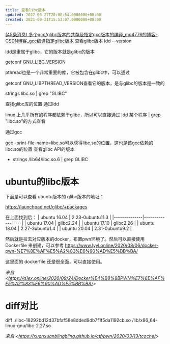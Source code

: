 ```yaml
---
title: 查看libc版本
updated: 2022-03-27T20:08:54.0000000+08:00
created: 2021-09-21T15:53:07.0000000+08:00
---
```


[(45条消息) 多个gcc/glibc版本的共存及指定gcc版本的编译_mo4776的博客-CSDN博客_gcc编译指定glibc版本](https://blog.csdn.net/mo4776/article/details/119837501)
查看glibc版本
ldd --version

ldd是隶属于glibc，它的版本就是glibc的版本

getconf GNU_LIBC_VERSION

pthread也是一个非常重要的库，它被包含在glibc中，可以通过

getconf GNU_LIBPTHREAD_VERSION查看它的版本，是与glibc的版本是一致的

strings libc.so \| grep "GLIBC"

查找glibc库的位置
通过ldd

linux 上几乎所有的程序都依赖于glibc，所以可以直接通过 ldd 某个程序 \| grep "libc.so"的方式查看

通过gcc

gcc -print-file-name=libc.so可以获得libc.so的位置，这也是该gcc依赖的libc.so的位置
查看glibc API的版本
- strings /lib64/libc.so.6 \| grep GLIBC

# ubuntu的libc版本
下面是可以查看 ubuntu版本的 glibc版本的地址：

<https://launchpad.net/glibc/+packages>

在上面找到后：
| ubuntu 16.04 | 2.23-0ubuntu11.3 |
|--------------|------------------|
| ubuntu 17.04 | glibc2.24        |
| ubuntu 17.10 | glibc2.26        |
| ubuntu 18.04 | 2.27-3ubuntu1.4  |
| ubuntu 20.04 | 2.31-0ubuntu9.2  |

然后就是拉去对应版本的docker，布置pwn环境了。然后可以直接使用 Dockerfile 来创建，可以参考 <https://www.lyyl.online/2020/08/06/docker-pwn-%E7%8E%AF%E5%A2%83%E6%90%AD%E5%BB%BA/>

这里面的 dockerfile 还是很全面，可以直接使用。

*来自 \<<https://a1ex.online/2020/09/24/Docker%E4%B8%8BPWN%E7%8E%AF%E5%A2%83%E6%90%AD%E5%BB%BA/>\>*

# diff对比
diff ./libc-18292bd12d37bfaf58e8dded9db7f1f5da1192cb.so /lib/x86_64-linux-gnu/libc-2.27.so

*来自 \<<https://xuanxuanblingbling.github.io/ctf/pwn/2020/03/13/tcache/>\>*

